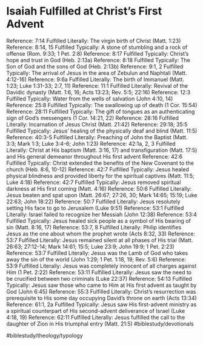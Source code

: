 # Isaiah Fulfilled at Christ’s First Advent
Reference: 7:14
Fulfilled Literally: The virgin birth of Christ (Matt. 1:23)
Reference: 8:14, 15
Fulfilled Typically: A stone of stumbling and a rock of offense (Rom. 9:33; 1 Pet. 2:8)
Reference: 8:17
Fulfilled Typically: Christ’s hope and trust in God (Heb. 2:13a)
Reference: 8:18
Fulfilled Typically: The Son of God and the sons of God (Heb. 2:13b)
Reference: 9:1, 2
Fulfilled Typically: The arrival of Jesus in the area of Zebulun and Naphtali (Matt. 4:12-16)
Reference: 9:6a
Fulfilled Literally: The birth of Immanuel (Matt. 1:23; Luke 1:31-33; 2:7, 11)
Reference: 11:1
Fulfilled Literally: Revival of the Davidic dynasty (Matt. 1:6, 16; Acts 13:23; Rev. 5:5; 22:16)
Reference: 12:3
Fulfilled Typically: Water from the wells of salvation (John 4:10, 14)
Reference: 25:8
Fulfilled Typically: The swallowing up of death (1 Cor. 15:54)
Reference: 28:11
Fulfilled Typically: The gift of tongues as an authenticating sign of God’s messengers (1 Cor. 14:21, 22)
Reference: 28:16
Fulfilled Literally: Incarnation of Jesus Christ (Matt. 21:42)
Reference: 29:18; 35:5
Fulfilled Typically: Jesus’ healing of the physically deaf and blind (Matt. 11:5)
Reference: 40:3-5
Fulfilled Literally: Preaching of John the Baptist (Matt. 3:3; Mark 1:3; Luke 3:4-6; John 1:23)
Reference: 42:1a, 2, 3
Fulfilled Literally: Christ at His baptism (Matt. 3:16, 17) and transfiguration (Matt. 17:5) and His general demeanor throughout His first advent
Reference: 42:6
Fulfilled Typically: Christ extended the benefits of the New Covenant to the church (Heb. 8:6, 10-12)
Reference: 42:7
Fulfilled Typically: Jesus healed physical blindness and provided liberty for the spiritual captives (Matt. 11:5; Luke 4:18)
Reference: 42:7
Fulfilled Typically: Jesus removed spiritual darkness at His first coming (Matt. 4:16)
Reference: 50:6
Fulfilled Literally: Jesus beaten and spat upon (Matt. 26:67; 27:26, 30; Mark 14:65; 15:19; Luke 22:63; John 18:22)
Reference: 50:7
Fulfilled Literally: Jesus resolutely setting His face to go to Jerusalem (Luke 9:51)
Reference: 53:1
Fulfilled Literally: Israel failed to recognize her Messiah (John 12:38)
Reference: 53:4
Fulfilled Typically: Jesus healed sick people as a symbol of His bearing of sin (Matt. 8:16, 17)
Reference: 53:7, 8
Fulfilled Literally: Philip identifies Jesus as the one about whom the prophet wrote (Acts 8:32, 33)
Reference: 53:7
Fulfilled Literally: Jesus remained silent at all phases of His trial (Matt. 26:63; 27:12-14; Mark 14:61; 15:5; Luke 23:9; John 19:9; 1 Pet. 2:23)
Reference: 53:7
Fulfilled Literally: Jesus was the Lamb of God who takes away the sin of the world (John 1:29; 1 Pet. 1:18, 19; Rev. 5:6)
Reference: 53:9
Fulfilled Literally: Jesus was completely innocent of all charges against Him (1 Pet. 2:22)
Reference: 53:11
Fulfilled Literally: Jesus saw the need to be crucified between two criminals (Luke 22:37)
Reference: 54:13
Fulfilled Typically: Jesus saw those who came to Him at His first advent as taught by God (John 6:45)
Reference: 55:3
Fulfilled Literally: Christ’s resurrection was prerequisite to His some day occupying David’s throne on earth (Acts 13:34)
Reference: 61:1, 2a
Fulfilled Typically: Jesus saw His first-advent ministry as a spiritual counterpart of His second-advent deliverance of Israel (Luke 4:18, 19)
Reference: 62:11
Fulfilled Literally: Jesus fulfilled the call to the daughter of Zion in His triumphal entry (Matt. 21:5)
#biblestudy/devotionals

#biblestudy/theology/typology